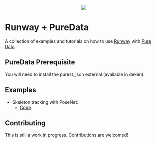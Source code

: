 <p align="center">
  <img src="https://runway.nyc3.digitaloceanspaces.com/assets/github/cover_runway_puredata_github.jpg">
</p>

# Runway + PureData

A collection of examples and tutorials on how to use [Runway](https://runwayapp.ai/) with [Pure Data](https://puredata.info/).

## PureData Prerequisite

You will need to install the purest_json external (available in deken).

## Examples

- Skeleton tracking with PoseNet:
  - [Code](/posenet)

## Contributing

This is still a work in progress. Contributions are welcomed!

